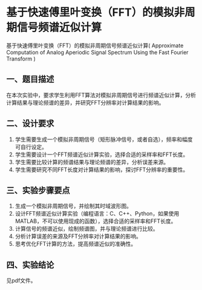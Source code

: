 # 基于快速傅里叶变换（FFT）的模拟非周期信号频谱近似计算

基于快速傅里叶变换（FFT）的模拟非周期信号频谱近似计算( Approximate Computation of Analog Aperiodic Signal Spectrum Using the Fast Fourier Transform )

## 一、题目描述

在本次实验中，要求学生利用FFT算法对模拟非周期信号进行频谱近似计算，分析计算结果与理论频谱的差异，并研究FFT分辨率对计算结果的影响。

## 二、设计要求

1. 学生需要生成一个模拟非周期信号（矩形脉冲信号，或者自选），频率和幅度可自行设定。
2. 学生需要设计一个FFT频谱近似计算实验，选择合适的采样率和FFT长度。
3. 学生需要比较计算的频谱结果与理论频谱的差异，分析误差来源。
4. 学生需要研究不同FFT长度对计算结果的影响，探讨FFT分辨率的重要性。

## 三、实验步骤要点

1. 生成一个模拟非周期信号，并绘制其时域波形图。
2. 设计FFT频谱近似计算实验（编程语言：C、C++、Python，如果使用MATLAB，不可以使用现成的函数），选择合适的采样率和FFT长度。
3. 计算信号的频谱近似，绘制频谱图，并与理论频谱进行比较。
4. 分析计算误差的来源及FFT分辨率对计算结果的影响。
5. 思考优化FFT计算的方法，提高频谱近似的准确性。

## 四、实验结论

见pdf文件。
